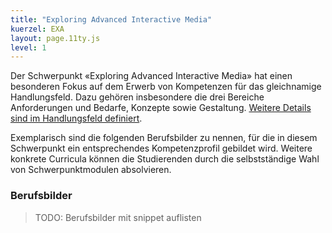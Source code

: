 ```yaml
---
title: "Exploring Advanced Interactive Media"
kuerzel: EXA
layout: page.11ty.js
level: 1
---
```


Der Schwerpunkt «Exploring Advanced Interactive Media» hat einen besonderen Fokus auf dem Erwerb von Kompetenzen für das gleichnamige Handlungsfeld. Dazu gehören insbesondere die drei Bereiche Anforderungen und Bedarfe, Konzepte sowie Gestaltung. [Weitere Details sind im Handlungsfeld definiert](/handlungsfelder/#exploring-advanced-interactive-media).

Exemplarisch sind die folgenden Berufsbilder zu nennen, für die in diesem Schwerpunkt ein entsprechendes Kompetenzprofil gebildet wird. Weitere konkrete Curricula können die Studierenden durch die selbstständige Wahl von Schwerpunktmodulen absolvieren.

### Berufsbilder

> TODO: Berufsbilder mit snippet auflisten

<snippet type="toc" id="id-berufsbilder-dev" search="master"></snippet>
